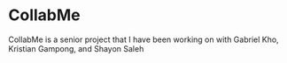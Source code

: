 CollabMe
========

CollabMe is a senior project that I have been working on with Gabriel Kho, Kristian Gampong, and Shayon Saleh 
